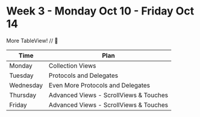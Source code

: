 # Week 3 - Monday Oct 10 - Friday Oct 14

More TableView! // :blue_heart:



Time        |   Plan   |
----------------|-------
Monday         | Collection Views
Tuesday   | Protocols and Delegates
Wednesday   | Even More Protocols and Delegates
Thursday     | Advanced Views - ScrollViews & Touches
Friday | Advanced Views - ScrollViews & Touches
